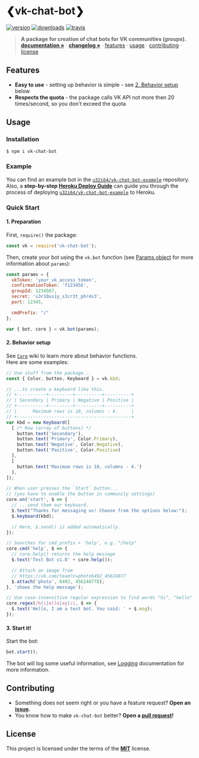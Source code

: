# ❮vk-chat-bot❯
[![version][badges/npm]][npm]
[![downloads][badges/downloads]][npm]
[![travis][badges/travis]][travis]

> **A package for creation of chat bots for VK communities (*groups*).**    
> **[documentation »][docs]** ⋅
> **[changelog »][changelog]** ⋅
> [features](#features) ⋅
> [usage](#usage) ⋅
> [contributing](#contributing) ⋅
> [license](#license)

## Features
- **Easy to use** - setting up behavior is simple - see [2. Behavior setup](#2-behavior-setup) below
- **Respects the quota** - the package calls VK API not more then 20 times/second, so you don't exceed the quota

## Usage
### Installation
```console
$ npm i vk-chat-bot
```

### Example
You can find an example bot in the [`u32i64/vk-chat-bot-example`][example] repository.    
Also, a **step-by-step [Heroku Deploy Guide][docs/Heroku-Deploy-Guide]** can guide you through the process of deploying [`u32i64/vk-chat-bot-example`][example] to Heroku.

### Quick Start
#### 1. Preparation
First, `require()` the package:
```js
const vk = require('vk-chat-bot');
```

Then, create your bot using the `vk.bot` function (see [Params object][docs/bot] for more information about `params`):
```js
const params = {
  vkToken: 'your_vk_access_token',
  confirmationToken: 'f123456',
  groupId: 1234567,
  secret: 's3r10us1y_s3cr3t_phr4s3',
  port: 12345,

  cmdPrefix: "/"
};

var { bot, core } = vk.bot(params);
```

#### 2. Behavior setup

See [`Core`][docs/Core] wiki to learn more about behavior functions.   
Here are some examples:
```js
// Use stuff from the package...
const { Color, button, Keyboard } = vk.kbd;

// ...to create a keyboard like this.
// +-----------+---------+----------+----------+
// | Secondary | Primary | Negative | Positive |
// +-----------+---------+----------+----------+
// |      Maximum rows is 10, columns - 4.     |
// +-------------------------------------------+
var kbd = new Keyboard([
  [ /* Row (array of buttons) */
    button.text('Secondary'),
    button.text('Primary', Color.Primary),
    button.text('Negative', Color.Negative),
    button.text('Positive', Color.Positive)
  ],
  [
    button.text('Maximum rows is 10, columns - 4.')
  ],
]);

// When user presses the `Start` button...
// (you have to enable the button in community settings)
core.on('start', $ => {
  // ...send them our keyboard.
  $.text("Thanks for messaging us! Choose from the options below:");
  $.keyboard(kbd);

  // Here, $.send() is added automatically.
});
```
```js
// Searches for cmd_prefix + 'help', e.g. "/help"
core.cmd('help', $ => {
  // core.help() returns the help message
  $.text('Test Bot v1.0' + core.help());

  // Attach an image from
  // https://vk.com/team?z=photo6492_45624077
  $.attach('photo', 6492, 456240778);
}, 'shows the help message');
```
```js
// Use case-insensitive regular expression to find words "hi", "hello" or "hey"
core.regex(/h(i|ello|ey)/i, $ => {
  $.text('Hello, I am a test bot. You said: ' + $.msg);
});
```

#### 3. Start it!
Start the bot:

```js
bot.start();
```

The bot will log some useful information, see [Logging][docs/Stats] documentation for more information.

## Contributing
- Something does not seem right or you have a feature request? **Open an [issue][issues].**
- You know how to make `vk-chat-bot` better? **Open a [pull request][pulls]!**

## License
This project is licensed under the terms of the **[MIT][license]** license.

<!-- LINKS -->

[badges/travis]:    https://img.shields.io/travis/u32i64/vk-chat-bot/master.svg?style=for-the-badge&logo=travis
[badges/npm]:       https://img.shields.io/npm/v/vk-chat-bot.svg?style=for-the-badge&logo=npm
[badges/downloads]: https://img.shields.io/npm/dt/vk-chat-bot.svg?style=for-the-badge

[npm]:    https://www.npmjs.com/package/vk-chat-bot
[travis]: https://travis-ci.org/u32i64/vk-chat-bot

[changelog]: https://github.com/u32i64/vk-chat-bot/blob/master/CHANGELOG.md
[license]:   https://github.com/u32i64/vk-chat-bot/blob/master/LICENSE

[docs]:                     https://u32i64.github.io/vk-chat-bot/
[docs/Core]:                https://u32i64.github.io/vk-chat-bot/classes/_core_.core.html
[docs/Stats]:               https://u32i64.github.io/vk-chat-bot/classes/_extra_stats_.stats.html#constructor
[docs/Heroku-Deploy-Guide]: https://github.com/u32i64/vk-chat-bot/blob/master/tutorials/heroku-deploy-guide.md
[docs/bot]:                 https://u32i64.github.io/vk-chat-bot/modules/_main_.html#bot

[example]: https://github.com/u32i64/vk-chat-bot-example
[issues]:  https://github.com/u32i64/vk-chat-bot/issues
[pulls]:   https://github.com/u32i64/vk-chat-bot/pulls
